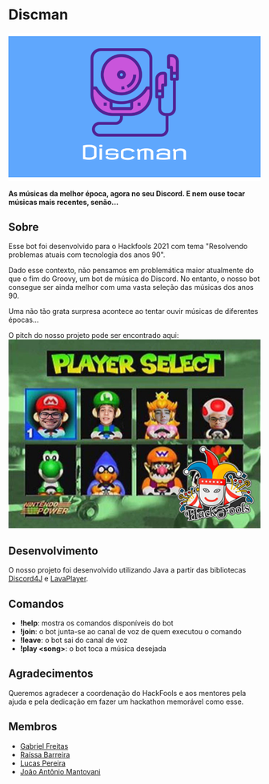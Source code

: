 # Discman
![Logo do Discman](discman-photo.jpg)

**As músicas da melhor época, agora no seu Discord. E nem ouse tocar músicas mais recentes, senão...**


## Sobre
Esse bot foi desenvolvido para o Hackfools 2021 com tema "Resolvendo problemas atuais com tecnologia dos anos 90".

Dado esse contexto, não pensamos em problemática maior atualmente do que o fim do Groovy, um bot de música do Discord. No entanto, o nosso bot consegue ser ainda melhor com uma vasta seleção das músicas dos anos 90.

Uma não tão grata surpresa acontece ao tentar ouvir músicas de diferentes épocas...

O pitch do nosso projeto pode ser encontrado aqui:
[![Capa do vídeo](group.jpg)](https://youtu.be/MU6i8Ro1wi8 "HackFools2021 - Grupo 07 - DISCOrd")

## Desenvolvimento
O nosso projeto foi desenvolvido utilizando Java a partir das bibliotecas [Discord4J](https://github.com/Discord4J/Discord4J) e [LavaPlayer](https://github.com/sedmelluq/lavaplayer).

## Comandos

* **!help**: mostra os comandos disponíveis do bot
* **!join**: o bot junta-se ao canal de voz de quem executou o comando
* **!leave**: o bot sai do canal de voz
* **!play &lt;song&gt;**: o bot toca a música desejada

## Agradecimentos
Queremos agradecer a coordenação do HackFools e aos mentores pela ajuda e pela dedicação em fazer um hackathon memorável como esse.

## Membros
* [Gabriel Freitas](https://github.com/kibonusp)
* [Raíssa Barreira](https://github.com/rtbarreira)
* [Lucas Pereira](https://github.com/ImLusca)
* [João Antônio Mantovani](https://github.com/Joaomantovani32)